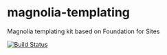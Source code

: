 magnolia-templating
===================

Magnolia templating kit based on Foundation for Sites

[![Build Status](https://travis-ci.org/gtenham/magnolia-templating.svg)](https://travis-ci.org/gtenham/magnolia-templating)
